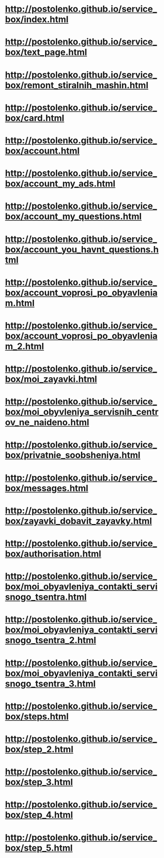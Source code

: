 # http://postolenko.github.io/service_box/index.html
# http://postolenko.github.io/service_box/text_page.html
# http://postolenko.github.io/service_box/remont_stiralnih_mashin.html
# http://postolenko.github.io/service_box/card.html
# http://postolenko.github.io/service_box/account.html
# http://postolenko.github.io/service_box/account_my_ads.html
# http://postolenko.github.io/service_box/account_my_questions.html
# http://postolenko.github.io/service_box/account_you_havnt_questions.html
# http://postolenko.github.io/service_box/account_voprosi_po_obyavleniam.html
# http://postolenko.github.io/service_box/account_voprosi_po_obyavleniam_2.html
# http://postolenko.github.io/service_box/moi_zayavki.html
# http://postolenko.github.io/service_box/moi_obyvleniya_servisnih_centrov_ne_naideno.html
# http://postolenko.github.io/service_box/privatnie_soobsheniya.html
# http://postolenko.github.io/service_box/messages.html
# http://postolenko.github.io/service_box/zayavki_dobavit_zayavky.html
# http://postolenko.github.io/service_box/authorisation.html
# http://postolenko.github.io/service_box/moi_obyavleniya_contakti_servisnogo_tsentra.html
# http://postolenko.github.io/service_box/moi_obyavleniya_contakti_servisnogo_tsentra_2.html
# http://postolenko.github.io/service_box/moi_obyavleniya_contakti_servisnogo_tsentra_3.html
# http://postolenko.github.io/service_box/steps.html
# http://postolenko.github.io/service_box/step_2.html
# http://postolenko.github.io/service_box/step_3.html
# http://postolenko.github.io/service_box/step_4.html
# http://postolenko.github.io/service_box/step_5.html